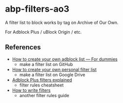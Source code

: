 # abp-filters-ao3
A filter list to block works by tag on Archive of Our Own. 

For Adblock Plus / uBlock Origin / etc.

## References
* [How to create your own adblock list — For dummies](https://sproutsluckycorner.wordpress.com/2018/07/21/how-to-create-your-own-adblock-list-for-dummies/)
  * make a filter list on GitHub
* [How to create your own personal filter list](https://help.getadblock.com/support/solutions/articles/6000165012-how-to-create-your-own-personal-filter-list)
  * make a filter list on Google Drive
* [Adblock Plus filters explained](https://adblockplus.org/filter-cheatsheet)
  * filter rules cheatsheet
* [How to write filters](https://help.eyeo.com/adblockplus/how-to-write-filters)
  * another filter rules guide
